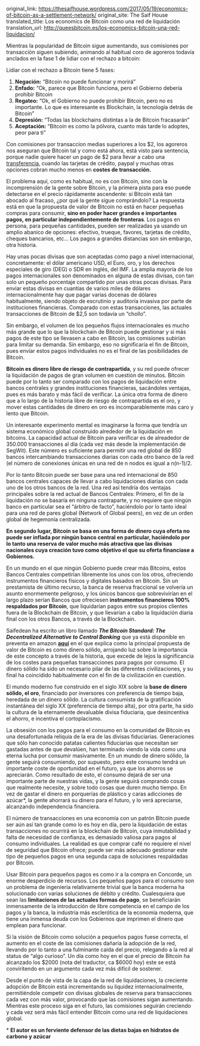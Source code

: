 original_link: https://thesaifhouse.wordpress.com/2017/05/19/economics-of-bitcoin-as-a-settlement-network/
original_site: The Saif House
translated_title: Los economics de Bitcoin como una red de liquidación
translation_url: http://queesbitcoin.es/los-economics-bitcoin-una-red-liquidacion/

Mientras la popularidad de Bitcoin sigue aumentando, sus comisiones por transacción siguen subiendo, animando al habitual coro de agoreros todavía anclados en la fase 1 de lidiar con el rechazo a bitcoin:

Lidiar con el rechazo a Bitcoin tiene 5 fases:

1.  **Negación:** “Bitcoin no puede funcionar y morirá”
2.  **Enfado:** “Ok, parece que Bitcoin funciona, pero el Gobierno debería prohibir Bitcoin
3.  **Regateo:** “Ok, el Gobierno no puede prohibir Bitcoin, pero no es importante. Lo que es interesante es Blockchain, la tecnología detrás de Bitcoin”
4.  **Depresión:** “Todas las blockchains distintas a la de Bitcoin fracasarán”
5.  **Aceptación:** “Bitcoin es como la pólvora, cuanto más tarde lo adoptes, peor para ti”

Con comisiones por transaccíon medias superiores a los $2, los agoreros nos aseguran que Bitcoin tal y como está ahora, está visto para sentencia, porque nadie quiere hacer un pago de $2 para llevar a cabo una [transferencia](http://queesbitcoin.es/bitcoin-para-el-comercio-internacional/), cuando las tarjetas de crédito, paypal y muchas otras opciones cobran mucho menos en **costes de transacción.**

El problema aquí, como es habitual, no es con Bitcoin, sino con la incomprensión de la gente sobre Bitcoin, y la primera pista para eso puede detectarse en el precio rápidamente ascendente: si Bitcoin está tan abocado al fracaso, ¿por qué la gente sigue comprándolo? La respuesta está en que la propuesta de valor de Bitcoin no está en hacer pequeñas compras para consumir, **sino en poder hacer grandes e importantes pagos, en particular independientemente de fronteras**. Los pagos en persona, para pequeñas cantidades, pueden ser realizadas ya usando un amplio abanico de opciones: efectivo, trueque, favores, tarjetas de crédito, cheques bancarios, etc… Los pagos a grandes distancias son sin embargo, otra historia.

Hay unas pocas divisas que son aceptadas como pago a nivel internacional, concretamente: el dólar americano USD, el Euro, oro, y los derechos especiales de giro (DEG) o SDR en inglés, del IMF. La amplia mayoría de los pagos internacionales son denominados en alguna de estas divisas, con tan solo un pequeño porcentaje compartido por unas otras pocas divisas. Para enviar estas divisas en cuantías de varios miles de dólares internacionalmente hay que pagar varias docenas de dólares habitualmente, siendo objeto de escrutinio y auditoría invasiva por parte de instituciones financieras. Comparado con estas transacciones, las actuales transacciones de Bitcoin de $2,5 son todavía un “chollo”.

Sin embargo, el volumen de los pequeños flujos internacionales es mucho más grande que lo que la blockchain de Bitcoin puede gestionar y si más pagos de este tipo se llevasen a cabo en Bitcoin, las comisiones subirían para limitar su demanda. Sin embargo, eso no significaría el fin de Bitcoin, pues envíar estos pagos individuales no es el final de las posibilidades de Bitcoin.

**Bitcoin es dinero libre de riesgo de contrapartida**, y su red puede ofrecer la liquidación de pagos de gran volumen en cuestión de minutos. Bitcoin puede por lo tanto ser comparado con los pagos de liquidación entre bancos centrales y grandes instituciones financieras, sacándoles ventajas, pues es más barato y más fácil de verificar. La única otra forma de dinero que a lo largo de la historia libre de riesgo de contrapartida es el oro, y mover estas cantidades de dinero en oro es incomparablemente más caro y lento que Bitcoin.

Un interesante experimento mental es imaginarse la forma que tendría un sistema económico global construido alrededor de la liquidación en bitcoins. La capacidad actual de Bitcoin para verificar es de alreadedor de 350.000 transacciones al día (cada vez más desde la implementación de SegWit). Este número es suficiente para permitir una red global de 850 bancos intercambiando transacciones diarias con cada otro banco de la red (el número de conexiones únicas en una red de n nodos es igual a n(n-1)/2.

Por lo tanto Bitcoin puede ser base para una red internacional de 850 bancos centrales capaces de llevar a cabo liquidaciones diarias con cada uno de los otros bancos de la red. Una red así tendría dos ventajas principales sobre la red actual de Bancos Centrales: Primero, el fin de la liquidación no se basaría en ninguna contraparte, y no requiere que ningún banco en particular sea el “árbitro de facto”, haciéndolo por lo tanto ideal para una red de pares global (Network of Global peers), en vez de un orden global de hegemonía centralizada.

**En segundo lugar, Bitcoin se basa en una forma de dinero cuya oferta no puede ser inflada por ningún banco central en particular, haciéndolo por lo tanto una reserva de valor mucho más atractiva que las divisas nacionales cuya creación tuvo como objetivo el que su oferta financiase a Gobiernos.**

En un mundo en el que ningún Gobierno puede crear más Bitcoins, estos Bancos Centrales competirían libremente los unos con los otros, ofreciendo instrumentos financieros físicos y digitales basados en Bitcoin. Sin un prestamista de último recurso, la banca de reserva fraccional se volvería un asunto enormemente peligroso, y los únicos bancos que sobrevivirían en el largo plazo serían Bancos que ofreciesen **instrumentos financieros 100% respaldados por Bitcoin**, que liquidarían pagos entre sus propios clientes fuera de la Blockchain de Bitcoin, y que llevarían a cabo la liquidación diaria final con los otros Bancos, a través de la Blockchain.

Saifedean ha escrito un libro llamado _**The Bitcoin Standard: The Decentralized Alternative to Central Banking**_ que ya está disponible en preventa en amazon [**aquí**](https://www.amazon.com/Bitcoin-Standard-Decentralized-Alternative-Central/dp/1119473861/) en el que explica como la principal propuesta de valor de Bitcoin es como dinero sólido, arrojando luz sobre la importancia de este concepto a través de la historia, que excede de lejos la significancia de los costes para pequeñas transacciones para pagos por consumo. El dinero sólido ha sido un necesario pilar de las diferentes civilizaciones, y su final ha coincidido habitualmente con el fin de la civilización en cuestión.

El mundo moderno fue construido en el siglo XIX sobre la **base de dinero sólido, el oro**, financiado por inversores con preferencia de tiempo baja, heredada de un dinero sólido. La cultura consumista de la gratificación instantánea del siglo XX (preferencia de tiempo alta), por otra parte, ha sido la cultura de la eternamente devaluable divisa fiduciaria, que desincentiva el ahorro, e incentiva el cortoplacismo.

La obsesión con los pagos para el consumo en la comunidad de Bitcoin es una desafortunada reliquia de la era de las divisas fiduciarias. Generaciones que sólo han conocido patatas calientes fiduciarias que necesitan ser gastadas antes de que devalúen, han terminado viendo la vida como una eterna lucha por consumir masivamente. En un mundo de dinero sólido, la gente seguirá consumiendo, por supuesto, pero este consumo tendrá un importante coste de oportunidad en el futuro, ya que los ahorros se apreciarán. Como resultado de esto, el consumo dejará de ser una importante parte de nuestras vidas, y la gente seguirá comprando cosas que realmente necesite, y sobre todo cosas que duren mucho tiempo. En vez de gastar el dinero en porquerías de plástico y caras adicciones de azúcar*, la gente ahorrará su dinero para el futuro, y lo verá apreciarse, alcanzando independencia financiera.

El número de transacciones en una economía con un patrón Bitcoin puede ser aún así tan grande como lo es hoy en día, pero la liquidación de estas transacciones no ocurrirá en la blockchain de Bitcoin, cuya inmutabilidad y falta de necesidad de confianza, es demasiado valiosa para pagos al consumo individuales. La realidad es que comprar café no requiere el nivel de seguridad que Bitcoin ofrece; puede ser más adecuado gestionar este tipo de pequeños pagos en una segunda capa de soluciones respaldadas por Bitcoin.

Usar Bitcoin para pequeños pagos es como ir a la compra en Concorde, un enorme desperdicio de recursos. Los pequeños pagos para el consumo son un problema de ingeniería relativamente trivial que la banca moderna ha solucionado con varias soluciones de débito y crédito. Cualesquiera que sean las **limitaciones de las actuales formas de pago**, se beneficiarán inmensamente de la introducción de libre competencia en el campo de los pagos y la banca, la industria más esclerótica de la economía moderna, que tiene una inmensa deuda con los Gobiernos que imprimen el dinero que emplean para funcionar.

Si la visión de Bitcoin como solución a pequeños pagos fuese correcta, el aumento en el coste de las comisiones dañaría la adopción de la red, llevando por lo tanto a una fulminante caída del precio, relegando a la red al status de “algo curioso”. Un día como hoy en el que el precio de Bitcoin ha alcanzado los $2000 (nota del traductor, ca $6000 hoy) este se está conviritendo en un argumento cada vez más difícil de sostener.

Desde el punto de vista de la capa de la red de liquidaciones, la creciente adopción de Bitcoin está incrementando su liquidez internacionalmente, permitiéndole competir con divisas globales de reserva para transacciones cada vez con más valor, provocando que las comisiones sigan aumentando. Mientras este proceso siga en el futuro, las comisiones seguirán creciendo y cada vez será más fácil entender Bitcoin como una red de liquidaciones global.

\* **El autor es un ferviente defensor de las dietas bajas en hidratos de carbono y azúcar**
